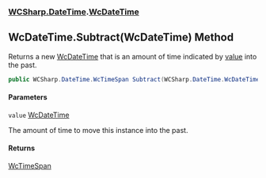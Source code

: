 ### [WCSharp.DateTime](WCSharp.DateTime.md 'WCSharp.DateTime').[WcDateTime](WCSharp.DateTime.WcDateTime.md 'WCSharp.DateTime.WcDateTime')

## WcDateTime.Subtract(WcDateTime) Method

Returns a new [WcDateTime](WCSharp.DateTime.WcDateTime.md 'WCSharp.DateTime.WcDateTime') that is an amount of time indicated by [value](WCSharp.DateTime.WcDateTime.Subtract(WCSharp.DateTime.WcDateTime).md#WCSharp.DateTime.WcDateTime.Subtract(WCSharp.DateTime.WcDateTime).value 'WCSharp.DateTime.WcDateTime.Subtract(WCSharp.DateTime.WcDateTime).value') into the past.

```csharp
public WCSharp.DateTime.WcTimeSpan Subtract(WCSharp.DateTime.WcDateTime value);
```
#### Parameters

<a name='WCSharp.DateTime.WcDateTime.Subtract(WCSharp.DateTime.WcDateTime).value'></a>

`value` [WcDateTime](WCSharp.DateTime.WcDateTime.md 'WCSharp.DateTime.WcDateTime')

The amount of time to move this instance into the past.

#### Returns
[WcTimeSpan](WCSharp.DateTime.WcTimeSpan.md 'WCSharp.DateTime.WcTimeSpan')